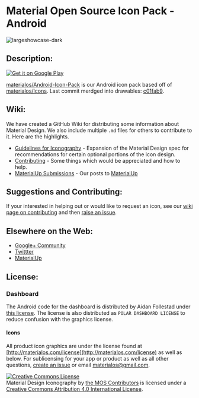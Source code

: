 # Material Open Source Icon Pack - Android
![largeshowcase-dark](https://cloud.githubusercontent.com/assets/5341898/9100839/4076791e-3b94-11e5-8dc3-f7e7f9f40549.png)

## Description:

[![Get it on Google Play](https://play.google.com/intl/en_us/badges/images/badge_new.png)](https://play.google.com/store/apps/details?id=org.materialos.icons)

[materialos/Android-Icon-Pack](https://github.com/materialos/Android-Icon-Pack) is our Android icon pack based off of [materialos/Icons](https://github.com/materialos/Icons). Last commit merdged into drawables: [c01fab9](https://github.com/materialos/Icons/commit/c01fab90791400d0cafdd0086baa21df7d0cdc31).

## Wiki:

We have created a GitHub Wiki for distributing some information about Material Design. We also include multiple `.md` files for others to contribute to it. Here are the highlights. 
* [Guidelines for Iconography](https://github.com/materialos/Icons/wiki/Guidelines) - Expansion of the Material Design spec for recommendations for certain optional portions of the icon design.
* [Contributing](https://github.com/materialos/Icons/wiki/Contributing) - Some things which would be appreciated and how to help.
* [MaterialUp Submissions](https://github.com/materialos/Icons/wiki/MaterialUp-Submissions) - Our posts to [MaterialUp](http://materialup.com)

## Suggestions and Contributing:

If your interested in helping out or would like to request an icon, see our [wiki page on contributing](https://github.com/materialos/Icons/wiki/Contributing) and then [raise an issue](https://github.com/materialos/Android-Icon-Pack/issues/new).

## Elsewhere on the Web:
* [Google+ Community](http://goo.gl/yaGBvL)
* [Twittter](https://twitter.com/materialos)
* [MaterialUp](http://www.materialup.com/materialos)

## License:

### Dashboard
The Android code for the dashboard is distributed by Aidan Follestad under [this license](https://github.com/afollestad/polar-dashboard/blob/master/LICENSE.txt). The license is also distributed as `POLAR DASHBOARD LICENSE` to reduce confusion with the graphics license.

#### Icons
All product icon graphics are under the license found at [http://materialos.com/license](http://materialos.com/license) as well as below. For sublicensing for your app or product as well as all other questions, [create an issue](https://github.com/materialos/Icons/issues/new?title=[Licensing]%20My%20Question%20Here&body=Please%20leave%20us%20more%20information%20about%20your%20question%20here.) or email [materialos@gmail.com](mailto:materialos@gmail.com?Subject=Licensing%20Question).

<a rel="license" href="http://creativecommons.org/licenses/by/4.0/"><img alt="Creative Commons License" style="border-width:0" src="https://i.creativecommons.org/l/by/4.0/88x31.png" /></a><br /><span xmlns:dct="http://purl.org/dc/terms/" href="http://purl.org/dc/dcmitype/StillImage" property="dct:title" rel="dct:type">Material Design Iconography</span> by <a xmlns:cc="http://creativecommons.org/ns#" href="https://github.com/materialos/Icons" property="cc:attributionName" rel="cc:attributionURL">the MOS Contributors</a> is licensed under a <a rel="license" href="http://creativecommons.org/licenses/by/4.0/">Creative Commons Attribution 4.0 International License</a>.
